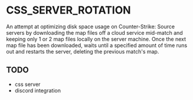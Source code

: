 # CSS_SERVER_ROTATION
An attempt at optimizing disk space usage on Counter-Strike: Source servers by downloading the map files off a cloud service mid-match and keeping only 1 or 2 map files locally on the server machine. Once the next map file has been downloaded, waits until a specified amount of time runs out and restarts the server, deleting the previous match's map.

## TODO

* css server
* discord integration
